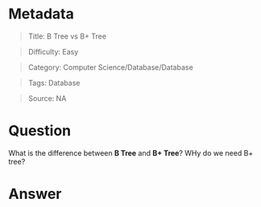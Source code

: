 # Metadata
> Title: B Tree vs B+ Tree

> Difficulty: Easy

> Category: Computer Science/Database/Database

> Tags: Database

> Source: NA

# Question
What is the difference between **B Tree** and **B+ Tree**? WHy do we need B+ tree?

# Answer

